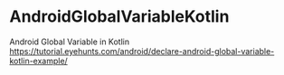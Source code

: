 # AndroidGlobalVariableKotlin
Android Global Variable in Kotlin
https://tutorial.eyehunts.com/android/declare-android-global-variable-kotlin-example/
